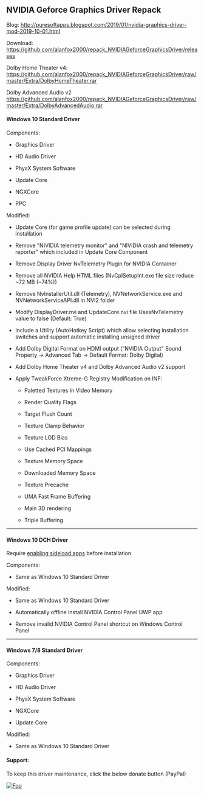 ## NVIDIA Geforce Graphics Driver Repack

Blog: http://puresoftapps.blogspot.com/2019/01/nvidia-graphics-driver-mod-2019-10-01.html

Download: https://github.com/alanfox2000/repack_NVIDIAGeforceGraphicsDriver/releases

Dolby Home Theater v4: https://github.com/alanfox2000/repack_NVIDIAGeforceGraphicsDriver/raw/master/Extra/DolbyHomeTheater.rar

Dolby Advanced Audio v2
https://github.com/alanfox2000/repack_NVIDIAGeforceGraphicsDriver/raw/master/Extra/DolbyAdvancedAudio.rar

#### Windows 10 Standard Driver

Components:

- Graphics Driver

- HD Audio Driver

- PhysX System Software

- Update Core

- NGXCore

- PPC

Modified:

- Update Core (for game profile update) can be selected during installation

- Remove "NIVIDIA telemetry monitor" and "NIVIDIA crash and telemetry reporter" which included in Update Core Component

- Remove Display Driver NvTelemetry Plugin for NVIDIA Container

- Remove all NVIDIA Help HTML files (NvCplSetupInt.exe file size reduce ~72 MB (~74%))

- Remove NvInstallerUtil.dll (Telemetry), NVNetworkService.exe and NVNetworkServiceAPI.dll in NVI2 folder

- Modify DisplayDriver.nvi and UpdateCore.nvi file UsesNvTelemetry value to false (Default: True)

- Include a Utility (AutoHotkey Script) which allow selecting installation switches and support automatic installing unsigned driver

- Add Dolby Digital Format on HDMI output ("NVIDIA Output" Sound Property -> Advanced Tab -> Default Format: Dolby Digital)

- Add Dolby Home Theater v4 and Dolby Advanced Audio v2 support 

- Apply TweakForce Xtreme-G Registry Modification on INF:

  - Paletted Textures In Video Memory 
  
  - Render Quality Flags 
  
  - Target Flush Count 
  
  - Texture Clamp Behavior 
  
  - Texture LOD Bias 
  
  - Use Cached PCI Mappings 
  
  - Texture Memory Space 
  
  - Downloaded Memory Space 
  
  - Texture Precache 
  
  - UMA Fast Frame Buffering 
  
  - Main 3D rendering 
  
  - Triple Buffering


---------------------------------------------------------

#### Windows 10 DCH Driver

Require [enabling sideload apps](https://www.windowscentral.com/sites/wpcentral.com/files/styles/xlarge/public/field/image/2016/11/sideload-apps-option.jpg?itok=xhFWiLou) before installation

Components:

- Same as Windows 10 Standard Driver

Modified:

- Same as Windows 10 Standard Driver

- Automatically offline install NVIDIA Control Panel UWP app

- Remove invalid NVIDIA Control Panel shortcut on Windows Control Panel



---------------------------------------------------------

#### Windows 7/8 Standard Driver

Components:

- Graphics Driver

- HD Audio Driver

- PhysX System Software

- NGXCore

- Update Core

Modified:

- Same as Windows 10 Standard Driver



#### Support:

To keep this driver maintenance, click the below donate button (PayPal)

[![Foo](https://www.paypal.com/en_US/i/btn/btn_donateCC_LG.gif)](https://www.paypal.com/cgi-bin/webscr?cmd=_s-xclick&hosted_button_id=VK8CDPFUMCYPN&source=url)
